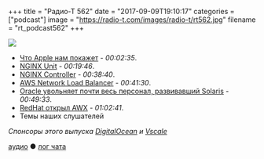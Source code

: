 +++
title = "Радио-Т 562"
date = "2017-09-09T19:10:17"
categories = ["podcast"]
image = "https://radio-t.com/images/radio-t/rt562.jpg"
filename = "rt_podcast562"
+++

![](https://radio-t.com/images/radio-t/rt562.jpg)

- [Что Apple нам покажет](http://www.refinery29.com/2017/09/171454/apple-iphone-8-event-predictions-2017) - *00:02:35*.
- [NGINX Unit](https://www.nginx.com/products/nginx-unit/) - *00:19:46*.
- [NGINX Controller](https://www.nginx.com/products/nginx-controller/?utm_campaign=controller) - *00:38:40*.
- [AWS Network Load Balancer](https://aws.amazon.com/blogs/aws/new-network-load-balancer-effortless-scaling-to-millions-of-requests-per-second/) - *00:41:30*.
- [Oracle увольняет почти весь персонал, развивавший Solaris](https://www.opennet.ru/opennews/art.shtml?num=47128) - *00:49:33*.
- [RedHat открыл AWX](https://www.ansible.com/awx-project-faq) - *01:02:41*.
- Темы наших слушателей

*Спонсоры этого выпуска [DigitalOcean](https://www.digitalocean.com) и [Vscale](http://bit.ly/radio-t_vscale)*

[аудио](http://cdn.radio-t.com/rt_podcast562.mp3) ● [лог чата](http://chat.radio-t.com/logs/radio-t-562.html)
<audio src="http://cdn.radio-t.com/rt_podcast562.mp3" preload="none"></audio>

